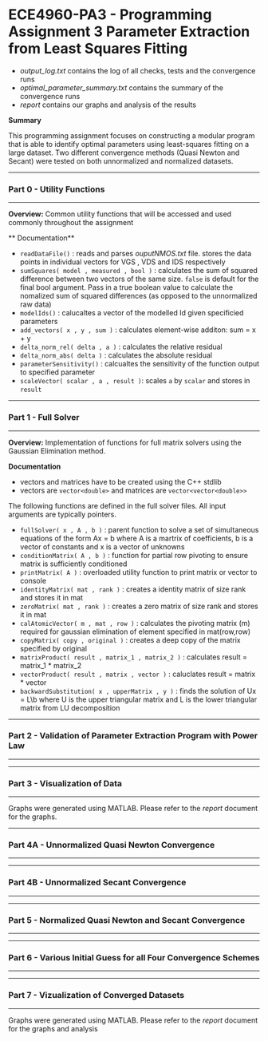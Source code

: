 # ECE4960-PA3 - Programming Assignment 3 Parameter Extraction from Least Squares Fitting

- *output_log.txt* contains the log of all checks, tests and the convergence runs
- *optimal_parameter_summary.txt* contains the summary of the convergence runs
- *report* contains our graphs and analysis of the results

**Summary**  

This programming assignment focuses on constructing a modular program that is able to identify optimal parameters using least-squares fitting on a large dataset. Two different convergence methods (Quasi Newton and Secant) were tested on both unnormalized and normalized datasets.

***************************************************************************
### Part 0 - Utility Functions
***************************************************************************
**Overview:** Common utility functions that will be accessed and used commonly throughout the assignment

** Documentation** 
- `readDataFile()` : reads and parses *ouputNMOS.txt* file. stores the data points in individual vectors for VGS , VDS and IDS respectively
- `sumSquares( model , measured , bool )` : calculates the sum of squared difference between two vectors of the same size. `false` is default for the final bool argument. Pass in a true boolean value to calculate the nomalized sum of squared differences (as opposed to the unnormalized raw data)
- `modelIds()` : calucaltes a vector of the modelled Id given specificied parameters
- `add_vectors( x , y , sum )` : calculates element-wise additon: sum = x + y
- `delta_norm_rel( delta , a )` : calculates the relative residual 
- `delta_norm_abs( delta )` : calculates the absolute residual
- `parameterSensitivity()` : calcualtes the sensitivity of the function output to specified parameter
- `scaleVector( scalar , a , result )`: scales `a` by `scalar` and stores in `result`

***************************************************************************
### Part 1 - Full Solver
***************************************************************************
**Overview:** Implementation of functions for full matrix solvers using the Gaussian Elimination method.

**Documentation**
- vectors and matrices have to be created using the C++ stdlib
- vectors are `vector<double>` and matrices are `vector<vector<double>>`

The following functions are defined in the full solver files.  All input arguments are typically pointers.

- `fullSolver( x , A , b )` : parent function to solve a set of simultaneous equations of the form Ax = b where A is a martrix of coefficients, b is a vector of constants and x is a vector of unknowns
- `conditionMatrix( A , b )` : function for partial row pivoting to ensure matrix is sufficiently conditioned
- `printMatrix( A )` : overloaded utility function to print matrix or vector to console
- `identityMatrix( mat , rank )` : creates a identity matrix of size rank and stores it in mat
- `zeroMatrix( mat , rank )` : creates a zero matrix of size rank and stores it in mat
- `calAtomicVector( m , mat , row )` : calculates the pivoting matrix (m) required for gaussian elimination of element specified in mat(row,row)
- `copyMatrix( copy , original )` : creates a deep copy of the matrix specified by original
- `matrixProduct( result , matrix_1 , matrix_2 )` : calculates result = matrix_1 * matrix_2
- `vectorProduct( result , matrix , vector )` : caluclates result = matrix * vector
- `backwardSubstitution( x , upperMatrix , y )` : finds the solution of Ux = L\b where U is the upper triangular matrix and L is the lower triangular matrix from LU decomposition 


***************************************************************************
### Part 2 - Validation of Parameter Extraction Program with Power Law
***************************************************************************

***************************************************************************
### Part 3 - Visualization of Data
***************************************************************************
Graphs were generated using MATLAB. Please refer to the *report* document for the graphs.

***************************************************************************
### Part 4A - Unnormalized Quasi Newton Convergence
***************************************************************************

***************************************************************************
### Part 4B - Unnormalized Secant Convergence
***************************************************************************

***************************************************************************
### Part 5 - Normalized Quasi Newton and Secant Convergence
***************************************************************************

***************************************************************************
### Part 6 - Various Initial Guess for all Four Convergence Schemes
***************************************************************************

***************************************************************************
### Part 7 - Vizualization of Converged Datasets
***************************************************************************
Graphs were generated using MATLAB. Please refer to the *report* document for the graphs and analysis